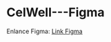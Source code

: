 # CelWell---Figma

Enlance Figma: [Link Figma](https://www.figma.com/site/eXbkHODkZSfBw3HUykBL5M/CellWell---Prototype?node-id=1-9&t=LKa9VNmQul78PmlO-1) 

